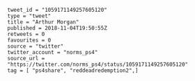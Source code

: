 ```
tweet_id = "1059171149257605120"
type = "tweet"
title = "Arthur Morgan"
published = 2018-11-04T19:50:55Z
retweets = 0
favourites = 0
source = "twitter"
twitter_account = "norms_ps4"
source_url = "https://twitter.com/norms_ps4/status/1059171149257605120"
tag = [ "ps4share", "reddeadredemption2",]
```

<p class='image'><img src='https://mnf.m17s.net/2018/11/04/DrLui4sXcAQFz2K.jpg' alt=''></p>

